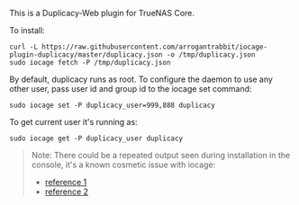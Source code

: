 This is a Duplicacy-Web plugin for TrueNAS Core.

To install: 

    curl -L https://raw.githubusercontent.com/arrogantrabbit/iocage-plugin-duplicacy/master/duplicacy.json -o /tmp/duplicacy.json
    sudo iocage fetch -P /tmp/duplicacy.json

By default, duplicacy runs as root. To configure the daemon to use any other user, pass user id and group id to the iocage set command:

    sudo iocage set -P duplicacy_user=999,888 duplicacy

To get current user it's running as:
   
    sudo iocage get -P duplicacy_user duplicacy

> Note: There could be a repeated output seen during installation in the console, it's a known cosmetic issue with iocage: 
>  - [reference 1](https://www.truenas.com/community/threads/is-it-true-that-each-line-of-post_install-sh-is-executed-in-parallel.93120/#post-644527)
>  - [reference 2](https://www.truenas.com/community/threads/how-to-prevent-multiple-execution-of-lines-in-post_install-sh-for-custom-plugins.95660/post-661471)
> 